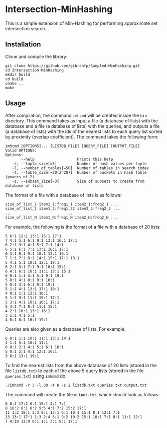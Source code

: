 # Intersection-MinHashing
This is a simple extension of Min-Hashing for performing approximate set intersection search.

## Installation
Clone and compile the library:
~~~~
git clone https://github.com/gibranfp/Sampled-MinHashing.git
cd Intersection-MinHashing
mkdir build
cd build
cmake ..
make
~~~~

## Usage
After compilation, the command `imhcmd` will be created inside the `bin` directory. This command takes as input a file (a database of lists) with the database and a file (a database of lists) with the queries, and outputs a file (a database of lists) with the ids of the nearest lists to each query list sorted by proximity (overlap coefficient). The command takes the following form:

~~~~
imhcmd [OPTIONS]... [LISTDB_FILE] [QUERY_FILE] [OUTPUT_FILE]
Valid OPTIONS:
Options:
       --help			        Prints this help
   -r, --tuple_size[=3]		    Number of hash values per tuple
   -l, --number_of_tables[=50]	Number of tables in search index
   -t, --table_size[=20(2^20)]	Number of buckets in hash table (powers of 2)
   -s, --subset_size[=3]	    Size of subsets to create from database of lists
~~~~

The format of a file with a database of lists is as follows:
~~~~
size_of_list_1 item1_1:freq1_1 item2_1:freq2_1 ...
size_of_list_1 item1_2:freq1_22 item2_2:freq2_2 ...
...                        ...
size_of_list_N item1_N:freq1_N item2_N:freq2_N ...
~~~~

For example, the following is the format of a file with a database of 20 lists:
~~~~
5 6:1 12:1 13:1 15:1 17:1
7 4:1 5:1 6:1 9:1 13:1 16:1 17:1
6 2:1 3:1 4:1 5:1 7:1 14:1
6 5:1 6:1 7:1 13:1 16:1 17:1
6 3:1 8:1 9:1 10:1 12:1 19:1
7 1:1 7:1 8:1 14:1 15:1 17:1 18:1
5 4:1 5:1 10:1 12:1 19:1
6 2:1 3:1 7:1 9:1 10:1 15:1
6 4:1 6:1 10:1 11:1 13:1 15:1
6 0:1 1:1 4:1 5:1 9:1 19:1
5 0:1 4:1 8:1 9:1 18:1
5 0:1 3:1 6:1 8:1 19:1
5 1:1 4:1 13:1 17:1 19:1
4 0:1 1:1 12:1 16:1
5 1:1 9:1 11:1 15:1 17:1
5 3:1 4:1 10:1 16:1 17:1
5 4:1 7:1 8:1 11:1 15:1
4 2:1 10:1 13:1 16:1
3 1:1 4:1 5:1
4 0:1 8:1 16:1 19:1
~~~~

Queries are also given as a database of lists. For example:
~~~~
6 0:1 1:1 10:1 11:1 13:1 14:1
4 1:1 5:1 10:1 11:1
6 0:1 2:1 4:1 5:1 6:1 16:1
5 0:1 2:1 4:1 12:1 16:1
3 8:1 13:1 19:1
~~~~

To find the nearest lists from the above database of 20 lists (stored in the file `listdb.txt`) to each of the above 5 query lists (stored in the file `queries.txt`) using `imhcmd` do:
~~~~
./imhcmd -r 3 -l 30 -t 8 -s 2 listdb.txt queries.txt output.txt
~~~~

The command will create the file  `output.txt`, which should look as follows:
~~~~
6 8:1 17:2 6:1 15:1 4:1 7:1
8 18:2 6:1 8:2 9:5 4:1 7:2 15:2 17:1
11 1:2 18:1 2:3 9:1 17:1 6:1 10:1 15:1 8:1 12:1 7:1
13 13:1 17:1 1:3 2:4 6:1 9:2 10:2 15:1 18:1 7:1 8:1 11:1 12:1
7 4:10 12:9 0:1 1:1 3:1 8:1 17:1
~~~~
